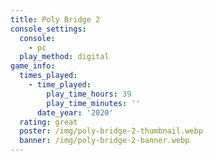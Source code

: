 ```yaml
---
title: Poly Bridge 2
console_settings:
  console:
    - pc
  play_method: digital
game_info:
  times_played:
    - time_played:
        play_time_hours: 39
        play_time_minutes: ''
      date_year: '2020'
  rating: great
  poster: /img/poly-bridge-2-thumbnail.webp
  banner: /img/poly-bridge-2-banner.webp
---
```

